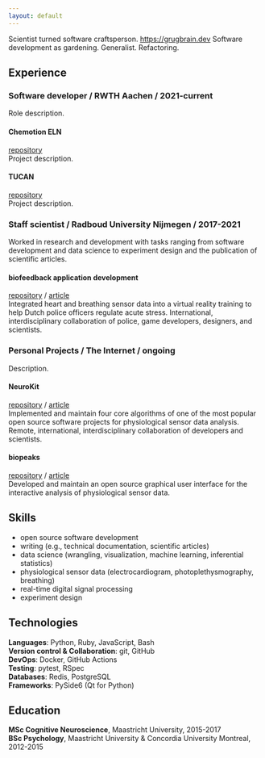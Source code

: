 ```yaml
---
layout: default
---
```


Scientist turned software craftsperson.
https://grugbrain.dev
Software development as gardening.
Generalist.
Refactoring.


## Experience

### Software developer / RWTH Aachen / 2021-current
Role description.

#### Chemotion ELN
[repository](https://github.com/ComPlat/chemotion_ELN)  
Project description.

#### TUCAN
[repository](https://github.com/TUCAN-nest/TUCAN)  
Project description.

### Staff scientist / Radboud University Nijmegen / 2017-2021
Worked in research and development with tasks ranging from software development and data science to experiment design and the publication of scientific articles.

#### biofeedback application development
[repository](https://github.com/JanCBrammer/OpenHRV) / [article](https://doi.org/10.3389/fpsyg.2021.586553)  
Integrated heart and breathing sensor data into a virtual reality training to help Dutch police officers regulate acute stress.
International, interdisciplinary collaboration of police, game developers, designers, and scientists.

### Personal Projects / The Internet / ongoing
Description.

#### NeuroKit
[repository](https://github.com/neuropsychology/NeuroKit) / [article](https://jancbrammer.github.io/neurokit_article.pdf)  
Implemented and maintain four core algorithms of one of the most popular open source software projects for physiological sensor data analysis.
Remote, international, interdisciplinary collaboration of developers and scientists.

#### biopeaks
[repository](https://github.com/JanCBrammer/biopeaks) / [article](https://jancbrammer.github.io/biopeaks_article.pdf)  
Developed and maintain an open source graphical user interface for the interactive analysis of physiological sensor data.


## Skills

* open source software development
* writing (e.g., technical documentation, scientific articles)
* data science (wrangling, visualization, machine learning, inferential statistics)
* physiological sensor data (electrocardiogram, photoplethysmography, breathing)
* real-time digital signal processing
* experiment design


## Technologies

**Languages**: Python, Ruby, JavaScript, Bash  
**Version control & Collaboration**: git, GitHub  
**DevOps**: Docker, GitHub Actions  
**Testing**: pytest, RSpec  
**Databases**: Redis, PostgreSQL  
**Frameworks**: PySide6 (Qt for Python)


## Education

**MSc Cognitive Neuroscience**, Maastricht University, 2015-2017  
**BSc Psychology**, Maastricht University & Concordia University Montreal, 2012-2015
